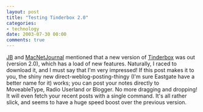 ```yaml
---
layout: post
title: "Testing Tinderbox 2.0"
categories:
- technology
date: 2003-07-30 00:00
comments: true
---
```


<p><a href="http://greynotebook.typepad.com/grey/2003/07/posting_from_ti.html"  title="08#: The Grey Notebook">JB</a> and <a href="http://www.whiterabbits.com/MacNetJournal/#note_1470"  title="MacNetJournal">MacNetJournal</a> mentioned that a new version of <a href="http://www.eastgate.com/Tinderbox/Tinderbox2.html"  title="Tinderbox 2.0">Tinderbox</a> was out (version 2.0), which has a load of new features. Naturally, I raced to download it, and I must say that I'm very impressed! If this post makes it to you, the shiny new direct-weblog-posting-thingy (I'm sure Eastgate have a better name for it) works; you can post your notes directly to MoveableType, Radio Userland or Blogger. No more dragging and dropping! It will even fetch your recent posts with a single command. It's all rather slick, and seems to have a huge speed boost over the previous version.</p>


